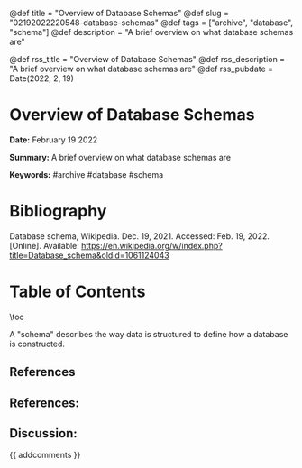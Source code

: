 @def title = "Overview of Database Schemas"
@def slug = "02192022220548-database-schemas"
@def tags = ["archive", "database", "schema"]
@def description = "A brief overview on what database schemas are"

@def rss_title = "Overview of Database Schemas"
@def rss_description = "A brief overview on what database schemas are"
@def rss_pubdate = Date(2022, 2, 19)


Overview of Database Schemas
=========

**Date:** February 19 2022

**Summary:** A brief overview on what database schemas are

**Keywords:** #archive #database #schema

Bibliography
==========

Database schema, Wikipedia. Dec. 19, 2021. Accessed: Feb. 19, 2022. [Online]. Available: https://en.wikipedia.org/w/index.php?title=Database_schema&oldid=1061124043

Table of Contents
=========

\toc

A "schema" describes the way data is structured to define how a database is constructed. 

## References

## References:
## Discussion: 

{{ addcomments }}

